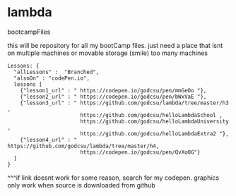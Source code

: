 # lambda
bootcampFiles

this will be repository for all my bootCamp files. just need a place that isnt on multiple machines or movable storage (smile) too many machines
```
Lessons: { 
  "allLessons" :  "Branched",
  "alsoOn" : "codePen.io",
  lessons [
    {"lesson1_url" : " https://codepen.io/godcsu/pen/mmGeOo "},
    {"lesson2_url" : " https://codepen.io/godcsu/pen/bWxVaE "},
    {"lesson3_url" : " https://github.com/godcsu/lambda/tree/master/h3 , 
                       https://github.com/godcsu/helloLambdaSchool , 
                       https://github.com/godcsu/helloLambdaUniversity , 
                       https://github.com/godcsu/helloLambdaExtra2 "},
    {"lesson4_url" : " https://github.com/godcsu/lambda/tree/master/h4, 
                       https://codepen.io/godcsu/pen/QvXoOG"}
  ]
}
```
^^^if link doesnt work for some reason, search for my codepen. graphics only work when source is downloaded from github
